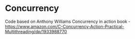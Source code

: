 # Concurrency
Code based on Anthony Williams Concurrency in action book - https://www.amazon.com/C-Concurrency-Action-Practical-Multithreading/dp/1933988770
